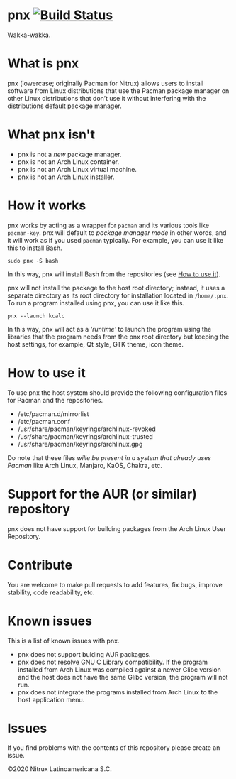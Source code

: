 # pnx [![Build Status](https://travis-ci.org/Nitrux/pnx.svg?branch=master)](https://travis-ci.org/Nitrux/pnx)

Wakka-wakka.

What is pnx
========
pnx (lowercase; originally Pacman for Nitrux) allows users to install software from Linux distributions that use the Pacman package manager on other Linux distributions that don’t use it without interfering with the distributions default package manager.

What pnx isn't
========

   - pnx is not a _new_ package manager.
   - pnx is not an Arch Linux container.
   - pnx is not an Arch Linux virtual machine.
   - pnx is not an Arch Linux installer.

How it works
========
pnx works by acting as a wrapper for `pacman` and its various tools like `pacman-key`. pnx will default to _package manager mode_ in other words, and it will work as if you used `pacman` typically. For example, you can use it like this to install Bash.

`sudo pnx -S bash`

In this way, pnx will install Bash from the repositories (see [How to use it](https://github.com/Nitrux/pnx#how-to-use-it)).

pnx will not install the package to the host root directory; instead, it uses a separate directory as its root directory for installation located in `/home/.pnx`. To run a program installed using pnx, you can use it like this.

`pnx --launch kcalc`

In this way, pnx will act as a _'runtime'_ to launch the program using the libraries that the program needs from the pnx root directory but keeping the host settings, for example, Qt style, GTK theme, icon theme.

How to use it
========
To use pnx the host system should provide the following configuration files for Pacman and the repositories.

   - /etc/pacman.d/mirrorlist
   - /etc/pacman.conf
   - /usr/share/pacman/keyrings/archlinux-revoked
   - /usr/share/pacman/keyrings/archlinux-trusted
   - /usr/share/pacman/keyrings/archlinux.gpg

Do note that these files _wille be present in a system that already uses Pacman_ like Arch Linux, Manjaro, KaOS, Chakra, etc. 

Support for the AUR (or similar) repository
========
pnx does not have support for building packages from the Arch Linux User Repository.

Contribute
========
You are welcome to make pull requests to add features, fix bugs, improve stability, code readability, etc.

Known issues
=======
This is a list of known issues with pnx.

   - pnx does not support bulding AUR packages.
   - pnx does not resolve GNU C Library compatibility. If the program installed from Arch Linux was compiled against a newer Glibc version and the host does not have the same Glibc version, the program will not run.
   - pnx does not integrate the programs installed from Arch Linux to the host application menu.

# Issues
If you find problems with the contents of this repository please create an issue.

©2020 Nitrux Latinoamericana S.C.
